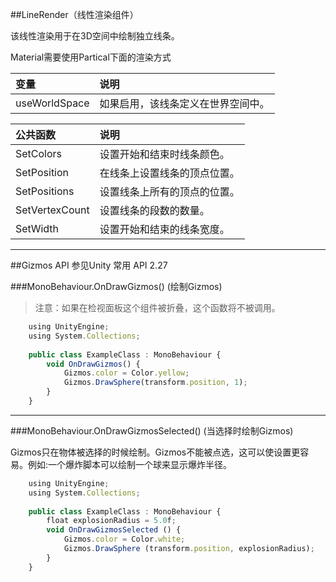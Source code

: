 ##LineRender（线性渲染组件）

该线性渲染用于在3D空间中绘制独立线条。

Material需要使用Partical下面的渲染方式

|变量|说明|
|:--|:--|
|useWorldSpace|如果启用，该线条定义在世界空间中。|

|公共函数|说明|
|:--|:--|
|SetColors|设置开始和结束时线条颜色。|
|SetPosition|在线条上设置线条的顶点位置。|
|SetPositions|设置线条上所有的顶点的位置。|
|SetVertexCount|设置线条的段数的数量。|
|SetWidth|设置开始和结束的线条宽度。|

---

##Gizmos API 参见Unity 常用 API 2.27

###MonoBehaviour.OnDrawGizmos()  (绘制Gizmos)

>注意：如果在检视面板这个组件被折叠，这个函数将不被调用。

```javascript
    using UnityEngine;
    using System.Collections;
 
    public class ExampleClass : MonoBehaviour {
        void OnDrawGizmos() {
            Gizmos.color = Color.yellow;
            Gizmos.DrawSphere(transform.position, 1);
        }
    }
```

---

###MonoBehaviour.OnDrawGizmosSelected() (当选择时绘制Gizmos)

Gizmos只在物体被选择的时候绘制。Gizmos不能被点选，这可以使设置更容易。例如:一个爆炸脚本可以绘制一个球来显示爆炸半径。

```javascript
    using UnityEngine;
    using System.Collections;
 
    public class ExampleClass : MonoBehaviour {
	    float explosionRadius = 5.0f;
	    void OnDrawGizmosSelected () {
		    Gizmos.color = Color.white; 
		    Gizmos.DrawSphere (transform.position, explosionRadius);
	    }
    }
```

